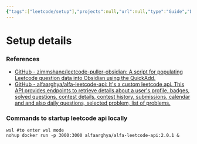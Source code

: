 ```yaml
---
{"tags":["leetcode/setup"],"projects":null,"url":null,"type":"Guide","Description":"How to setup leetcode API locally","Areas":"HowTos","publish":true,"PassFrontmatter":true,"created":"2024-12-29T20:08:55.286+05:30","updated":"2024-12-29T20:09:36.672+05:30"}
---
```


# Setup details
### References 
-  [GitHub - zimmshane/leetcode-puller-obsidian: A script for populating Leetcode question data into Obsidian using the QuickAdd.](https://github.com/zimmshane/leetcode-puller-obsidian)
- [GitHub - alfaarghya/alfa-leetcode-api: It's a custom leetcode api. This API provides endpoints to retrieve details about a user's profile, badges, solved questions, contest details, contest history, submissions, calendar and and also daily questions, selected problem, list of problems.](https://github.com/alfaarghya/alfa-leetcode-api)
### Commands to startup leetcode api locally

```shell
wsl #to enter wsl mode
nohup docker run -p 3000:3000 alfaarghya/alfa-leetcode-api:2.0.1 &
```
